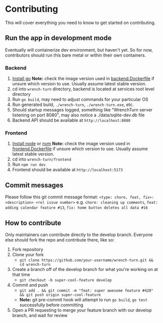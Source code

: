 # Contributing
This will cover everything you need to know to get started on contributing.

## Run the app in development mode
Eventually will containerize dev environment, but haven't yet. So for now, contributors should run this bare metal or within their own containers. 

### Backend
1) [Install go](https://go.dev/dl/)
**Note:** check the image version used in [backend.Dockerfile](https://github.com/okdv/wrench-turn/blob/develop/backend.Dockerfile) if unsure which version to use. Usually assume latest stable version. 
2) cd into `wrench-turn` directory, backend is located at services root level directory
3) Run `go build`, may need to adjust commands for your particular OS
4) Run generated build, `./wrench-turn`, `./wrench-turn.exe`, etc.
5) Should startup messages logged, something like "WrenchTurn server listening on port 8080", may also notice a ./data/sqlite-dev.db file 
6) Backend API should be available at `http://localhost:8080`

### Frontend 
1) [Install node](https://nodejs.org/en/download) or [nvm](https://github.com/nvm-sh/nvm)
**Note:** check the image version used in [frontend.Dockerfile](https://github.com/okdv/wrench-turn/blob/develop/frontend.Dockerfile) if unsure which version to use. Usually assume latest stable version. 
2) cd into `wrench-turn/frontend`
3) Run `npm run dev` 
4) Frontend should be available at `http://localhost:5173`

## Commit messages 
Please follow this git commit message format: `<type: chore, feat, fix>: <description> <rel issue number>`
e.g. `chore: cleaning up comments`, `feat: adding calendar feature #13`, `fix: home button deletes all data #16`

## How to contribute
Only maintainers can contribute directly to the develop branch. Everyone else should fork the repo and contribute there, like so:

1) Fork repository 
2) Clone your fork
    - `git clone https://github.com/your-username/wrench-turn.git && cd wrench-turn`
3) Create a branch off of the develop branch for what you're working on at that time
    - `git checkout -b super-cool-feature develop`
4) Commit and push
    - `git add . && git commit -m "feat: super awesome feature #420" && git push origin super-cool-feature`
    - **Note:** git pre-commit hook will attempt to run `go build`, `go test` successfully before committing 
5) Open a PR requesting to merge your feature branch with our develop branch, and wait for review
